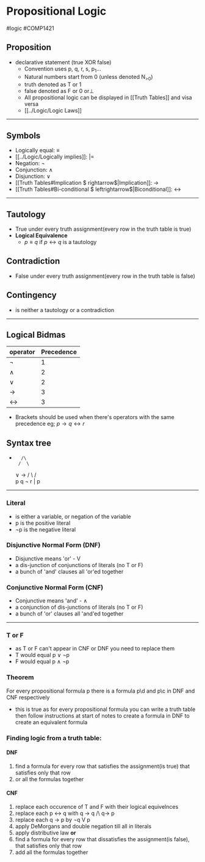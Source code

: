 # Propositional Logic
#logic #COMP1421 
## Proposition
- declarative statement (true XOR false)
	- Convention uses p, q, r, s, p<sub>1</sub>...
	- Natural numbers start from 0 (unless denoted N<sub>>0</sub>)
	- truth denoted as T or 1
	- false denoted as F or 0 or⊥
	- All propositional logic can be displayed in [[Truth Tables]] and visa versa
	- [[../Logic/Logic Laws]]
---
## Symbols
- Logically equal:     $\equiv$
- [[../Logic/Logically implies]]:   |=
- Negation: ¬
- Conjunction: $\wedge$
- Disjunction: $\vee$
- [[Truth Tables#Implication $ rightarrow$|Implication]]: $\rightarrow$
- [[Truth Tables#Bi-conditional $ leftrightarrow$|Biconditional]]: $\leftrightarrow$
---
## Tautology
- True under every truth assignment(every row in the truth table is true)
- **Logical Equivalence**
	- $p \equiv q$ if $p \leftrightarrow q$ is a tautology
## Contradiction
- False under every truth assignment(every row in the truth table is false)
## Contingency
- is neither a tautology or a contradiction

---
## Logical Bidmas
| operator | Precedence |
| -------- | ---------- |
| ¬        | 1          |
| $\wedge$        | 2          |
| $\vee$        | 2          |
| ->       | 3          |
| <->      | 3          |
- Brackets should be used when there's operators with the same precedence
	eg; $p \rightarrow q \leftrightarrow r$

## Syntax tree
-
		/\
	   /  \
  $\vee$           ->
/     \        /   \
p     q    ¬      r
             |
             p
---

### Literal
- is either a variable, or negation of the variable
- p is the positive literal
- ¬p is the negative literal 
### Disjunctive Normal Form (DNF)
- Disjunctive means 'or' - V
- a dis-junction of conjunctions of literals (no T or F)
- a bunch of 'and' clauses all 'or'ed together
### Conjunctive Normal Form (CNF)
- Conjunctive means 'and' - $\wedge$
- a conjunction of dis-junctions of literals (no T or F)
- a bunch of 'or' clauses all 'and'ed together
---

### T or F
- as T or F can't appear in CNF or DNF you need to replace them
- T would equal p $\vee$ ¬p
- F would equal p $\wedge$ ¬p 
### Theorem
For every propositional formula p there is a formula p\d and p\c in DNF and CNF respectively
- this is true as for every propositional formula you can write a truth table then follow instructions at start of notes to create a formula in DNF to create an equivalent formula
### Finding logic from a truth table:
#### DNF
1. find a formula for every row that satisfies the assignment(is true) that satisfies only that row
2. or all the formulas together
#### CNF
1. replace each occurence of T and F with their logical equivelnces
2. replace each p <-> q with q -> q /\ q-> p
3. replace each q -> p by ¬q V p
4. apply DeMorgans and double negation till all in literals
5. apply distributive law
	**or**
1. find a formula for every row that dissatisfies the assignment(is false), that satisfies only that row
2. add all the formulas together